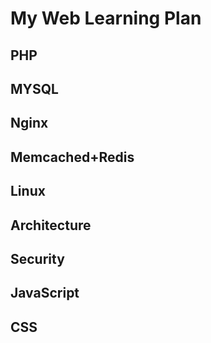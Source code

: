 # My Web Learning Plan #

## PHP ##

## MYSQL ##

## Nginx ##

## Memcached+Redis ##

## Linux ##

## Architecture ##

## Security ##

## JavaScript ##

## CSS ##





